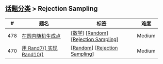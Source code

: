 <!--|This file generated by command(leetcode tag); DO NOT EDIT.            |-->
<!--+----------------------------------------------------------------------+-->
<!--|@author    openset <openset.wang@gmail.com>                           |-->
<!--|@link      https://github.com/openset                                 |-->
<!--|@home      https://github.com/openset/leetcode                        |-->
<!--+----------------------------------------------------------------------+-->

## [话题分类](../README.md) > Rejection Sampling

| # | 题名 | 标签 | 难度 |
| :-: | - | - | :-: |
| 478 | [在圆内随机生成点](../../problems/generate-random-point-in-a-circle) | [[数学](../math/README.md)] [[Random](../random/README.md)] [[Rejection Sampling](../rejection-sampling/README.md)]  | Medium |
| 470 | [用 Rand7() 实现 Rand10()](../../problems/implement-rand10-using-rand7) | [[Random](../random/README.md)] [[Rejection Sampling](../rejection-sampling/README.md)]  | Medium |
